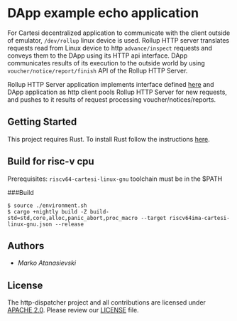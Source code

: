 # DApp example echo application

For Cartesi decentralized application to communicate with the client outside of emulator, `/dev/rollup` linux device is used. Rollup HTTP server translates requests read from Linux device to http `advance/inspect` requests and conveys them to the DApp using its HTTP api interface. DApp communicates results of its execution to the outside world by using `voucher/notice/report/finish` API of the Rollup HTTP Server.

Rollup HTTP Server application implements interface defined [here](https://github.com/cartesi/rollups/blob/develop/openapi/rollup.yaml) and DApp application as http client pools Rollup HTTP Server for new requests, and pushes to it results of request processing voucher/notices/reports.  


## Getting Started
This project requires Rust.
To install Rust follow the instructions [here](https://www.rust-lang.org/tools/install).


## Build for risc-v cpu
Prerequisites: `riscv64-cartesi-linux-gnu` toolchain must be in the $PATH

###Build
```shell
$ source ./environment.sh
$ cargo +nightly build -Z build-std=std,core,alloc,panic_abort,proc_macro --target riscv64ima-cartesi-linux-gnu.json --release
```

## Authors

* *Marko Atanasievski*

## License

The http-dispatcher project and all contributions are licensed under
[APACHE 2.0](https://www.apache.org/licenses/LICENSE-2.0). Please review our [LICENSE](LICENSE) file.